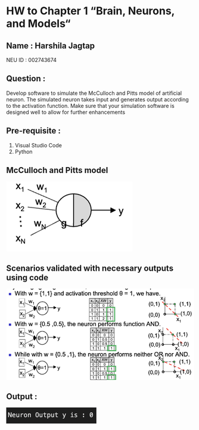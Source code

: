 # HW to Chapter 1 “Brain, Neurons, and Models“

## Name : Harshila Jagtap 

NEU ID : 002743674 

## Question :

Develop software to simulate the McCulloch and Pitts model of artificial neuron. The simulated neuron takes input and generates output according to the activation function. Make sure that your simulation software is designed well to allow for further enhancements

## Pre-requisite :

1. Visual Studio Code
2. Python

## McCulloch and Pitts model

![Model](https://github.com/harshilaNEU/Neural_Networks/blob/main/Reference_Images/McCulloch_and_Pitts_Model.png)

## Scenarios validated with necessary outputs using code
![Scenario](https://github.com/harshilaNEU/Neural_Networks/blob/main/Reference_Images/Scenario.png)

## Output :
![Output](https://github.com/harshilaNEU/Neural_Networks/blob/main/Reference_Images/output.png)


